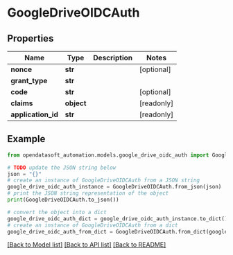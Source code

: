 # GoogleDriveOIDCAuth


## Properties

Name | Type | Description | Notes
------------ | ------------- | ------------- | -------------
**nonce** | **str** |  | [optional] 
**grant_type** | **str** |  | 
**code** | **str** |  | [optional] 
**claims** | **object** |  | [readonly] 
**application_id** | **str** |  | [readonly] 

## Example

```python
from opendatasoft_automation.models.google_drive_oidc_auth import GoogleDriveOIDCAuth

# TODO update the JSON string below
json = "{}"
# create an instance of GoogleDriveOIDCAuth from a JSON string
google_drive_oidc_auth_instance = GoogleDriveOIDCAuth.from_json(json)
# print the JSON string representation of the object
print(GoogleDriveOIDCAuth.to_json())

# convert the object into a dict
google_drive_oidc_auth_dict = google_drive_oidc_auth_instance.to_dict()
# create an instance of GoogleDriveOIDCAuth from a dict
google_drive_oidc_auth_from_dict = GoogleDriveOIDCAuth.from_dict(google_drive_oidc_auth_dict)
```
[[Back to Model list]](../README.md#documentation-for-models) [[Back to API list]](../README.md#documentation-for-api-endpoints) [[Back to README]](../README.md)


